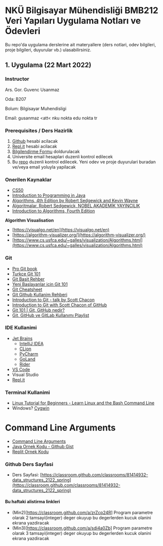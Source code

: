# NKÜ Bilgisayar Mühendisliği BMB212 Veri Yapıları Uygulama Notları ve Ödevleri

Bu repo'da uygulama derslerine ait materyallere (ders notlari, odev bilgileri, proje bilgileri, duyurular vb.) ulasabilirsiniz. 

## 1. Uygulama (22 Mart 2022)

### Instructor

Ars. Gor. Guvenc Usanmaz

Oda: B207

Bolum: Bilgisayar Muhendisligi

Email: gusanmaz <att< nku nokta edu nokta tr

### Prerequisites / Ders Hazirlik

1. [Github](https://github.com/) hesabi acilacak
2. [Repl.it](https://replit.com/) hesabi acilacak
3. [Bilgilendirme Formu](https://forms.gle/8AzYpckY7S43QTjM8) doldurulacak
4. Universite email hesaplari duzenli kontrol edilecek
5. Bu [repo](https://github.com/gusanmaz/NKU_DS_Course_2022) duzenli kontrol edilecek. Yeni odev ve proje duyurulari buradan ve/veya email yoluyla yapilacak

### Onerilen Kaynaklar

* [CS50](https://cs50.harvard.edu/college/2022/spring/)
* [Introduction to Programming in Java](https://introcs.cs.princeton.edu/java/home/)
* [Algorithms, 4th Edition by Robert Sedgewick and Kevin Wayne](https://algs4.cs.princeton.edu/home/) 
* [Algoritmalar, Robert Sedgewick, NOBEL AKADEMİK YAYINCILIK](https://www.kitapyurdu.com/kitap/algoritmalar/498451.html)
* [Introduction to Algorithms, Fourth Edition](https://www.amazon.com/Introduction-Algorithms-fourth-Thomas-Cormen/dp/026204630X)

**Algorithm Visualisation**

* [https://visualgo.net/en](https://visualgo.net/en)
* [https://algorithm-visualizer.org/](https://algorithm-visualizer.org/)
* [https://www.cs.usfca.edu/~galles/visualization/Algorithms.html](https://www.cs.usfca.edu/~galles/visualization/Algorithms.html)

### Git

* [Pro Git book](https://git-scm.com/book/en/v2)
* [Turkce Git 101](https://aliozgur.gitbooks.io/git101/content/)
* [Git Basit Rehber](https://rogerdudler.github.io/git-guide/index.tr.html)
* [Yeni Baslayanlar icin Git 101](https://medium.com/@muratcanbur/yeni-ba%C5%9Flayanlar-i%C3%A7in-git-101-ff7ea5b3eff9)
* [Git Cheatsheet](https://education.github.com/git-cheat-sheet-education.pdf)
* [Git Github Kullanim Rehberi](https://www.enesonmez.com/git-github-nedir-kullanim-rehberi/)
* [Introduction to Git - talk by Scott Chacon](https://youtu.be/xbLVvrb2-fY)
* [Introduction to Git with Scott Chacon of GitHub](https://youtu.be/ZDR433b0HJY)
* [Git 101 | Git, GitHub nedir?](https://youtu.be/nyIdgGD74c4)
* [Git, GitHub ve GitLab Kullanımı Playlist](https://www.youtube.com/playlist?list=PLPrHLaayVkhnNstGIzQcxxnj6VYvsHBHy)

### IDE Kullanimi

* [Jet Brains](https://www.jetbrains.com/)
   *  [IntelliJ IDEA](https://www.jetbrains.com/idea/)
   *  [CLion](https://www.jetbrains.com/clion/)
   *  [PyCharm](https://www.jetbrains.com/pycharm/)
   *  [GoLand](https://www.jetbrains.com/go/)
   *  [Rider](https://www.jetbrains.com/rider/)
* [VS Code](https://code.visualstudio.com/)
* Visual Studio
* [Repl.it](https://replit.com)


### Terminal Kullanimi

* [Linux Tutorial for Beginners - Learn Linux and the Bash Command Line](https://ryanstutorials.net/linuxtutorial/)
* Windows? [Cygwin](https://www.cygwin.com/)

# Command Line Arguments

* [Command Line Arguments](https://docs.oracle.com/javase/tutorial/essential/environment/cmdLineArgs.html)
* [Java Ornek Kodu - Github Gist](https://gist.github.com/gusanmaz/49dae8ffd1b1511e7c394a259dae785d) 
* [Replit Ornek Kodu](https://replit.com/@GuvencUsanmaz/CommandLineArgsJavaExample1)

### Github Ders Sayfasi

* Ders Sayfasi: [https://classroom.github.com/classrooms/81414932-data_structures_2122_spring](https://classroom.github.com/classrooms/81414932-data_structures_2122_spring)

#### Bu haftaki alistirma linkleri

* (Min2)[https://classroom.github.com/a/zrZcp24R] Program parametre olarak 2 tamsayi(integer) deger okuyup bu degerlerden kucuk olanini ekrana yazdiracak
* (Min3)[https://classroom.github.com/a/sdi4a0Zb] Program parametre olarak 3 tamsayi(integer) deger okuyup bu degerlerden kucuk olanini ekrana yazdiracak


